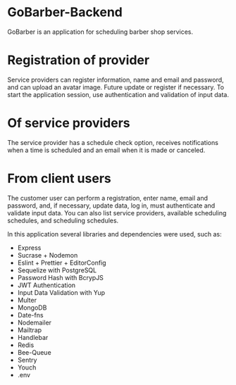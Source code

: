 # GoBarber-Backend

GoBarber is an application for scheduling barber shop services.

# Registration of provider

Service providers can register information, name and email and password, and can upload an avatar image. Future update or register if necessary. To start the application session, use authentication and validation of input data.

# Of service providers

The service provider has a schedule check option, receives notifications when a time is scheduled and an email when it is made or canceled.

# From client users

The customer user can perform a registration, enter name, email and password, and, if necessary, update data, log in, must authenticate and validate input data. You can also list service providers, available scheduling schedules, and scheduling schedules.

In this application several libraries and dependencies were used, such as:

- Express
- Sucrase + Nodemon
- Eslint + Prettier + EditorConfig
- Sequelize with PostgreSQL
- Password Hash with BcrypJS
- JWT Authentication
- Input Data Validation with Yup
- Multer
- MongoDB
- Date-fns
- Nodemailer
- Mailtrap
- Handlebar
- Redis
- Bee-Queue
- Sentry
- Youch
- .env
